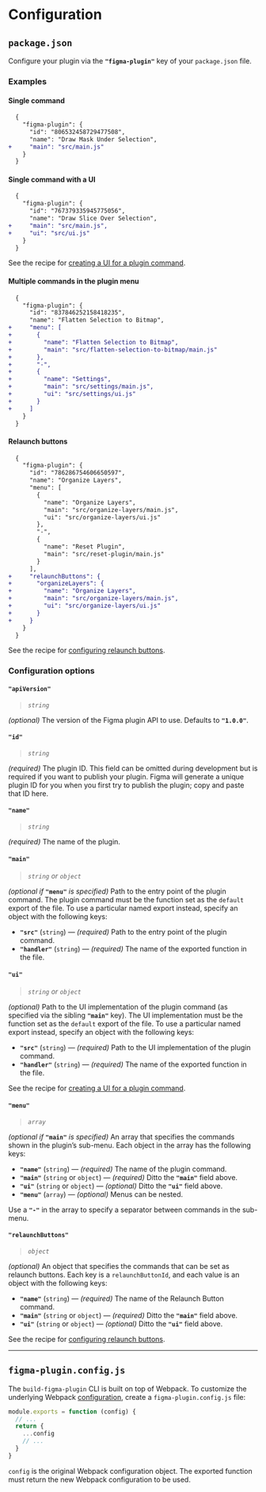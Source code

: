 # Configuration

## `package.json`

Configure your plugin via the **`"figma-plugin"`** key of your `package.json` file.

### Examples

#### Single command

```diff
  {
    "figma-plugin": {
      "id": "806532458729477508",
      "name": "Draw Mask Under Selection",
+     "main": "src/main.js"
    }
  }
```

#### Single command with a UI

```diff
  {
    "figma-plugin": {
      "id": "767379335945775056",
      "name": "Draw Slice Over Selection",
+     "main": "src/main.js",
+     "ui": "src/ui.js"
    }
  }
```

See the recipe for [creating a UI for a plugin command](recipes/ui.md).

#### Multiple commands in the plugin menu

```diff
  {
    "figma-plugin": {
      "id": "837846252158418235",
      "name": "Flatten Selection to Bitmap",
+     "menu": [
+       {
+         "name": "Flatten Selection to Bitmap",
+         "main": "src/flatten-selection-to-bitmap/main.js"
+       },
+       "-",
+       {
+         "name": "Settings",
+         "main": "src/settings/main.js",
+         "ui": "src/settings/ui.js"
+       }
+     ]
    }
  }
```

#### Relaunch buttons

```diff
  {
    "figma-plugin": {
      "id": "786286754606650597",
      "name": "Organize Layers",
      "menu": [
        {
          "name": "Organize Layers",
          "main": "src/organize-layers/main.js",
          "ui": "src/organize-layers/ui.js"
        },
        "-",
        {
          "name": "Reset Plugin",
          "main": "src/reset-plugin/main.js"
        }
      ],
+     "relaunchButtons": {
+       "organizeLayers": {
+         "name": "Organize Layers",
+         "main": "src/organize-layers/main.js",
+         "ui": "src/organize-layers/ui.js"
+       }
+     }
    }
  }
```

See the recipe for [configuring relaunch buttons](recipes/relaunch-buttons.md).

### Configuration options

#### `"apiVersion"`

> *`string`*

*(optional)* The version of the Figma plugin API to use. Defaults to **`"1.0.0"`**.

#### `"id"`

> *`string`*

*(required)* The plugin ID. This field can be omitted during development but is required if you want to publish your plugin. Figma will generate a unique plugin ID for you when you first try to publish the plugin; copy and paste that ID here.

#### `"name"`

> *`string`*

*(required)* The name of the plugin.

#### `"main"`

> *`string` or `object`*

*(optional if* **`"menu"`** *is specified)* Path to the entry point of the plugin command. The plugin command must be the function set as the `default` export of the file. To use a particular named export instead, specify an object with the following keys:

- **`"src"`** (`string`) — *(required)* Path to the entry point of the plugin command.
- **`"handler"`** (`string`) — *(required)* The name of the exported function in the file.

#### `"ui"`

> *`string` or `object`*

*(optional)* Path to the UI implementation of the plugin command (as specified via the sibling **`"main"`** key). The UI implementation must be the function set as the `default` export of the file. To use a particular named export instead, specify an object with the following keys:

- **`"src"`** (`string`) — *(required)* Path to the UI implementation of the plugin command.
- **`"handler"`** (`string`) — *(required)* The name of the exported function in the file.

See the recipe for [creating a UI for a plugin command](recipes/ui.md).

#### `"menu"`

> *`array`*

*(optional if* **`"main"`** *is specified)* An array that specifies the commands shown in the plugin’s sub-menu. Each object in the array has the following keys:

- **`"name"`** (`string`) — *(required)* The name of the plugin command.
- **`"main"`** (`string` or `object`) — *(required)* Ditto the **`"main"`** field above.
- **`"ui"`** (`string` or `object`) — *(optional)* Ditto the **`"ui"`** field above.
- **`"menu"`** (`array`) — *(optional)* Menus can be nested.

Use a **`"-"`** in the array to specify a separator between commands in the sub-menu.

#### `"relaunchButtons"`

> *`object`*

*(optional)* An object that specifies the commands that can be set as relaunch buttons. Each key is a `relaunchButtonId`, and each value is an object with the following keys:

- **`"name"`** (`string`) — *(required)* The name of the Relaunch Button command.
- **`"main"`** (`string` or `object`) — *(required)* Ditto the **`"main"`** field above.
- **`"ui"`** (`string` or `object`) — *(optional)* Ditto the **`"ui"`** field above.

See the recipe for [configuring relaunch buttons](recipes/relaunch-buttons.md).

---

## `figma-plugin.config.js`

The `build-figma-plugin` CLI is built on top of Webpack. To customize the underlying Webpack [configuration](https://webpack.js.org/configuration/), create a `figma-plugin.config.js` file:

```js
module.exports = function (config) {
  // ...
  return {
    ...config
    // ...
  }
}
```

`config` is the original Webpack configuration object. The exported function must return the new Webpack configuration to be used.
